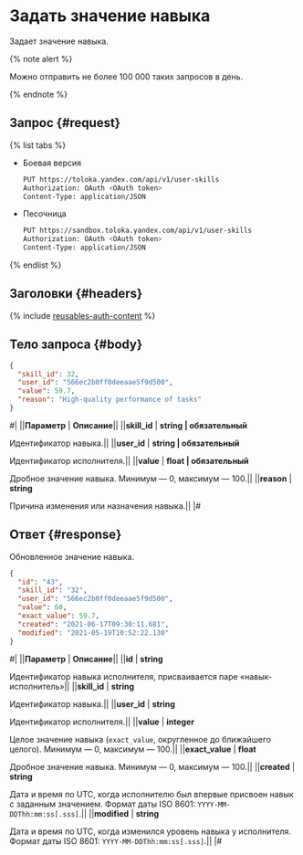 # Задать значение навыка

Задает значение навыка.

{% note alert %}

Можно отправить не более 100 000 таких запросов в день.

{% endnote %}


## Запрос {#request}

{% list tabs %}

- Боевая версия

  ```bash
  PUT https://toloka.yandex.com/api/v1/user-skills
  Authorization: OAuth <OAuth token>
  Content-Type: application/JSON
  ```

- Песочница

  ```bash
  PUT https://sandbox.toloka.yandex.com/api/v1/user-skills
  Authorization: OAuth <OAuth token>
  Content-Type: application/JSON
  ```

{% endlist %}

## Заголовки {#headers}

{% include [reusables-auth-content](../_includes/reusables/id-reusables/auth-content.md) %}


## Тело запроса {#body}

```json
{
  "skill_id": 32,
  "user_id": "566ec2b0ff0deeaae5f9d500",
  "value": 59.7,
  "reason": "High-quality performance of tasks"
}
```
#|
||**Параметр** | **Описание**||
||**skill_id** | **string \| обязательный**

Идентификатор навыка.||
||**user_id** | **string \| обязательный**

Идентификатор исполнителя.||
||**value** | **float \| обязательный**

Дробное значение навыка. Минимум — 0, максимум — 100.||
||**reason** | **string**

Причина изменения или назначения навыка.||
|#


## Ответ {#response}

Обновленное значение навыка.

```json
{
  "id": "43",
  "skill_id": "32",
  "user_id": "566ec2b0ff0deeaae5f9d500",
  "value": 60,
  "exact_value": 59.7,
  "created": "2021-06-17T09:30:11.681",
  "modified": "2021-05-19T10:52:22.130"
}
```

#|
||**Параметр** | **Описание**||
||**id** | **string**

Идентификатор навыка исполнителя, присваивается паре «навык-исполнитель»||
||**skill_id** | **string**

Идентификатор навыка.||
||**user_id** | **string**

Идентификатор исполнителя.||
||**value** | **integer**

Целое значение навыка (`exact_value`, округленное до ближайшего целого).
 Минимум — 0, максимум — 100.||
||**exact_value** | **float**

Дробное значение навыка. Минимум — 0, максимум — 100.||
||**created** | **string**

Дата и время по UTC, когда исполнителю был впервые присвоен навык с заданным значением. Формат даты ISO 8601: `YYYY-MM-DDThh:mm:ss[.sss]`.||
||**modified** | **string**

Дата и время по UTC, когда изменился уровень навыка у исполнителя. Формат даты ISO 8601: `YYYY-MM-DDThh:mm:ss[.sss]`.||
|#
